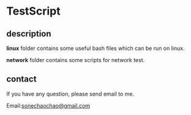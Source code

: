 # TestScript

## description

**linux** folder contains some useful bash files which can be run on linux.

**network** folder contains some scripts for network test.

## contact

If you have any question, please send email to me.

Email:sonechaochao@gmail.com

